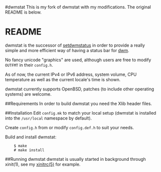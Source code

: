 #dwmstat
This is my fork of dwmstat with my modifications. The original README is below.

# README
dwmstat is the successor of
[setdwmstatus](https://notabug.org/kl3/scripts/setdwmstatus) in order to
provide a really simple and more efficient way of having a status bar for
[dwm](http://dwm.suckless.org).

No fancy unicode "graphics" are used, although users are free to modify
`OUTFMT` in their `config.h`.

As of now, the current IPv4 or IPv6 address, system volume, CPU temperature
as well as the current locale's time is shown.

dwmstat currently supports OpenBSD, patches (to include other operating
systems) are welcome.

##Requirements
In order to build dwmstat you need the Xlib header files.

##Installation
Edit `config.mk` to match your local setup (dwmstat is installed into the
`/usr/local` namespace by default).

Create `config.h` from or modify `config.def.h` to suit your needs.

Build and install dwmstat:

		$ make
		# make install

##Running dwmstat
dwmstat is usually started in background through xinit(1), see my
[xinitrc(5)](https://notabug.org/kl3/dotfiles/.xinitrc) for example.
